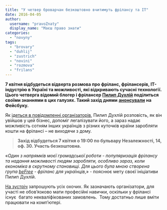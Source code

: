 ```yaml
---
title: "У четвер броварчан безкоштовно вчитимуть фрілансу та IT"
date: 2016-04-05
author: 
  username: "pravoZnaty"
  display_name: "Маєш право знати"
categories: 
  - "novyny"
tags: 
  - "brovary"
  - "duhlij"
  - "zustrich"
  - "novini"
  - "rozmova"
  - "frilans"
---
```


**7 квітня відбудеться відверта розмова про фріланс, фрілансерів, ІТ-індустрію в Україні та можливості, які відкривають сучасні технології. Цього четверга відомий блогер і фрілансер [Пилип Духлій](https://mpz.brovary.org/brovarskyj-zabudovnyk-ta-vidomyj-frilanser-obitsyayut-vidkryty-sotsialni-it-kursy/) поділиться своїми знаннями в цих галузях. Такий захід днями** [**анонсували**](https://www.facebook.com/events/647245995431350/) **на Фейсбуку.**

Як [ідеться в повідомленні організаторів](https://www.facebook.com/events/647245995431350/), Пилип Духлій розповість, як він увійшов у цей бізнес, допоміг легалізувати його, а зараз надає можливість сотням інших українців з різних куточків країни заробляти кошти на фрілансі – не виходячи з дому.

> **Захід відбудеться 7 квітня о 19:00 по бульвару Незалежності, 14, оф. 30. Участь безкоштовна.**

«_Один з напрямків моєї громадської роботи - популяризація фрілансу та надання можливості людям заробляти, особливо зараз, коли економіка в скрутному становищі. Для цього була мною створена група [beFree](https://www.facebook.com/groups/be.free.ua/) - фріланс для українців_,» - пояснює мету своєї ініціативи Пилип Духлій.

[На зустріч](https://www.facebook.com/events/647245995431350/) запрошують усіх охочих. Як зазначають організатори, для участі не обов’язково мати професійні навички, оскільки у фрілансі існує  багато некваліфікованих замовлень.  Тому достатньо лише вміти працювати на комп’ютері.
